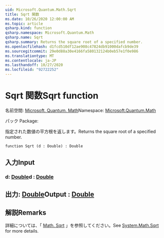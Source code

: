```yaml
---
uid: Microsoft.Quantum.Math.Sqrt
title: Sqrt 関数
ms.date: 10/26/2020 12:00:00 AM
ms.topic: article
qsharp.kind: function
qsharp.namespace: Microsoft.Quantum.Math
qsharp.name: Sqrt
qsharp.summary: Returns the square root of a specified number.
ms.openlocfilehash: d1fcd510df12ae908c47824db91000dafcb9de39
ms.sourcegitcommit: 29e0d88a30e4166fa580132124b0eb57e1f0e986
ms.translationtype: MT
ms.contentlocale: ja-JP
ms.lasthandoff: 10/27/2020
ms.locfileid: "92722252"
---
```

# <a name="sqrt-function"></a><span data-ttu-id="bfea7-102">Sqrt 関数</span><span class="sxs-lookup"><span data-stu-id="bfea7-102">Sqrt function</span></span>

<span data-ttu-id="bfea7-103">名前空間: [Microsoft. Quantum. Math](xref:Microsoft.Quantum.Math)</span><span class="sxs-lookup"><span data-stu-id="bfea7-103">Namespace: [Microsoft.Quantum.Math](xref:Microsoft.Quantum.Math)</span></span>

<span data-ttu-id="bfea7-104">パック [](https://nuget.org/packages/)</span><span class="sxs-lookup"><span data-stu-id="bfea7-104">Package: [](https://nuget.org/packages/)</span></span>


<span data-ttu-id="bfea7-105">指定された数値の平方根を返します。</span><span class="sxs-lookup"><span data-stu-id="bfea7-105">Returns the square root of a specified number.</span></span>

```qsharp
function Sqrt (d : Double) : Double
```


## <a name="input"></a><span data-ttu-id="bfea7-106">入力</span><span class="sxs-lookup"><span data-stu-id="bfea7-106">Input</span></span>

### <a name="d--double"></a><span data-ttu-id="bfea7-107">d: [Double](xref:microsoft.quantum.lang-ref.double)</span><span class="sxs-lookup"><span data-stu-id="bfea7-107">d : [Double](xref:microsoft.quantum.lang-ref.double)</span></span>





## <a name="output--double"></a><span data-ttu-id="bfea7-108">出力: [Double](xref:microsoft.quantum.lang-ref.double)</span><span class="sxs-lookup"><span data-stu-id="bfea7-108">Output : [Double](xref:microsoft.quantum.lang-ref.double)</span></span>



## <a name="remarks"></a><span data-ttu-id="bfea7-109">解説</span><span class="sxs-lookup"><span data-stu-id="bfea7-109">Remarks</span></span>

<span data-ttu-id="bfea7-110">詳細については、「 [Math. Sqrt](https://docs.microsoft.com/dotnet/api/system.math.sqrt) 」を参照してください。</span><span class="sxs-lookup"><span data-stu-id="bfea7-110">See [System.Math.Sqrt](https://docs.microsoft.com/dotnet/api/system.math.sqrt) for more details.</span></span>